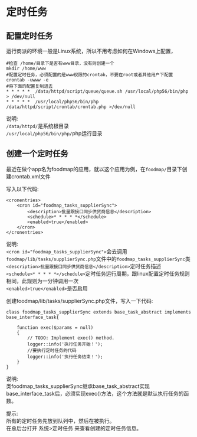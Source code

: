 # 定时任务 #

## 配置定时任务 #
运行商派的环境一般是Linux系统，所以不用考虑如何在Windows上配置，
```
#检查 /home/目录下是否有www目录，没有则创建一个
mkdir /home/www
#配置定时任务，必须配置的是www权限的crontab，不要在root或者其他用户下配置
crontab -uwww -e
#将下面的配置复制进去
* * * * *  /data/httpd/script/queue/queue.sh /usr/local/php56/bin/php > /dev/null
* * * * *  /usr/local/php56/bin/php  /data/httpd/script/crontab/crontab.php >/dev/null
```
说明:  
`/data/httpd/`是系统根目录  
`/usr/local/php56/bin/php/`php运行目录  

## 创建一个定时任务
最近在做个app名为foodmap的应用，就以这个应用为例，在`foodmap/`目录下创建crontab.xml文件   

写入以下代码:
```
<cronentries>
    <cron id="foodmap_tasks_supplierSync">
        <description>批量跟接口同步供货商信息</description>
        <schedule>* * * * *</schedule>
        <enabled>true</enabled>
    </cron>
</cronentries>
```
说明:   
`<cron id="foodmap_tasks_supplierSync">`会去调用`foodmap/lib/tasks/supplierSync.php`文件中的`foodmap_tasks_supplierSync`类   
`<description>批量跟接口同步供货商信息</description>`定时任务描述   
`<schedule>* * * * *</schedule>`定时任务运行周期，跟linux配置定时任务规则相同，此规则为一分钟调用一次   
`<enabled>true</enabled>`是否启用  

创建foodmap/lib/tasks/supplierSync.php文件，写入一下代码:
```
class foodmap_tasks_supplierSync extends base_task_abstract implements base_interface_task{
    
    function exec($params = null)
    {
        // TODO: Implement exec() method.
        logger::info('执行任务开始！');
        //要执行定时任务的代码
        logger::info('执行任务结束！');
    }
}
```
说明:  
类foodmap_tasks_supplierSync继承base_task_abstract实现base_interface_task后，必须实现exec()方法，这个方法就是默认执行任务的函数。

提示:   
所有的定时任务先放到队列中，然后在被执行。  
在总后台打开 系统>定时任务 来查看创建的定时任务信息。  
